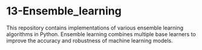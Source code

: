 # 13-Ensemble_learning
This repository contains implementations of various ensemble learning algorithms in Python. Ensemble learning combines multiple base learners to improve the accuracy and robustness of machine learning models.
